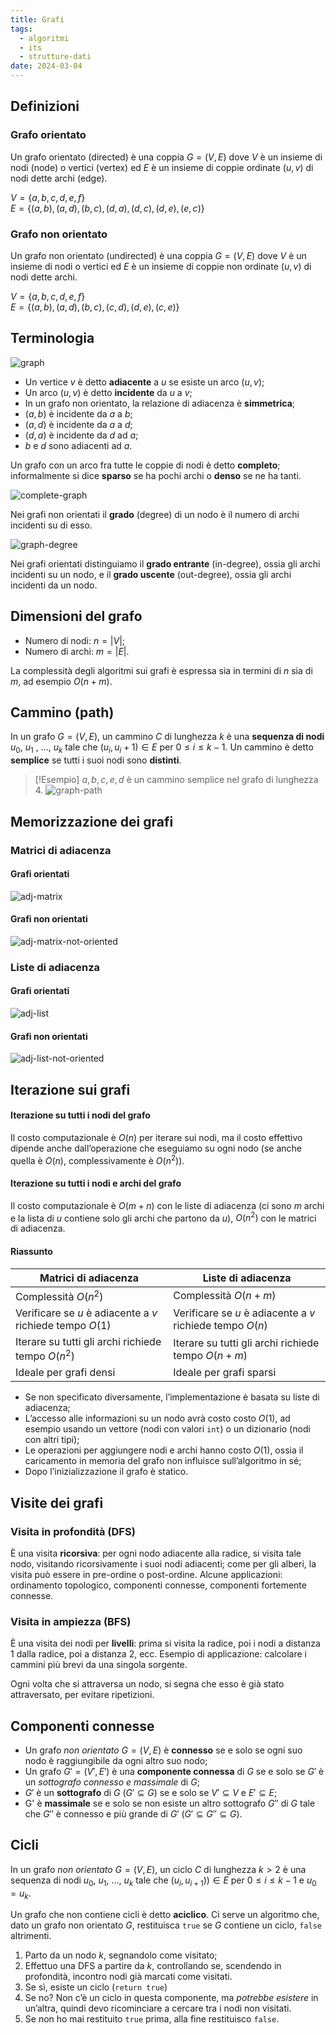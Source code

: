 ```yaml
---
title: Grafi
tags:
  - algoritmi
  - its
  - strutture-dati
date: 2024-03-04
---
```

## Definizioni

### Grafo orientato

Un grafo orientato (directed) è una coppia $G = (V, E)$ dove $V$ è un insieme di nodi (node) o vertici (vertex) ed $E$ è un insieme di coppie ordinate $(u, v)$ di nodi dette archi (edge).

$V = \{a, b, c, d, e, f\}$<br>
$E = \{(a, b), (a, d), (b, c), (d, a), (d, c), (d, e), (e, c)\}$

### Grafo non orientato

Un grafo non orientato (undirected) è una coppia $G = (V, E)$ dove $V$ è un insieme di nodi o vertici ed $E$ è un insieme di coppie non ordinate $(u,v)$ di nodi dette archi.

$V = \{a, b, c, d, e, f\}$<br>
$E = \{(a, b), (a, d), (b, c), (c, d), (d, e), (c, e)\}$

## Terminologia

![graph](../../../../assets/graphs/graph.png)

- Un vertice $v$ è detto **adiacente** a $u$ se esiste un arco $(u, v)$;
- Un arco $(u, v)$ è detto **incidente** da $u$ a $v$;
- In un grafo non orientato, la relazione di adiacenza è **simmetrica**;
- $(a, b)$ è incidente da $a$ a $b$;
- $(a, d)$ è incidente da $a$ a $d$;
- $(d, a)$ è incidente da $d$ ad $a$;
- $b$ e $d$ sono adiacenti ad $a$.

Un grafo con un arco fra tutte le coppie di nodi è detto **completo**; informalmente si dice **sparso** se ha pochi archi o **denso** se ne ha tanti.

![complete-graph](../../../../assets/graphs/complete-graph.png)

Nei grafi non orientati il **grado** (degree) di un nodo è il numero di archi incidenti su di esso.

![graph-degree](../../../../assets/graphs/graph-degree.png)

Nei grafi orientati distinguiamo il **grado entrante** (in-degree), ossia gli archi incidenti su un nodo, e il **grado uscente** (out-degree), ossia gli archi incidenti da un nodo.

## Dimensioni del grafo

- Numero di nodi: $n = |V|$;
- Numero di archi: $m = |E|$.

La complessità degli algoritmi sui grafi è espressa sia in termini di $n$ sia di $m$, ad esempio $O(n+m)$.

## Cammino (path)

In un grafo $G = (V, E)$, un cammino $C$ di lunghezza $k$ è una **sequenza di nodi** $u_0$, $u_1$ , …, $u_k$ tale che $(u_i, u_i+1) ∈ E$ per $0 ≤ i ≤ k−1$. Un cammino è detto **semplice** se tutti i suoi nodi sono **distinti**.

>[!Esempio]
>${a, b, c, e, d}$ è un cammino semplice nel grafo di lunghezza 4.
>![graph-path](../../../../assets/graphs/graph-path.png)

## Memorizzazione dei grafi

### Matrici di adiacenza

#### Grafi orientati

![adj-matrix](../../../../assets/graphs/adj-matrix.png)

#### Grafi non orientati

![adj-matrix-not-oriented](../../../../assets/graphs/adj-matrix-not-oriented.png)

### Liste di adiacenza

#### Grafi orientati

![adj-list](../../../../assets/graphs/adj-list.png)

#### Grafi non orientati

![adj-list-not-oriented](../../../../assets/graphs/adj-list-not-oriented.png)

## Iterazione sui grafi

#### Iterazione su tutti i nodi del grafo

Il costo computazionale è $O(n)$ per iterare sui nodi, ma il costo effettivo dipende anche dall’operazione che eseguiamo su ogni nodo (se anche quella è $O(n)$, complessivamente è $O(n^2)$).

#### Iterazione su tutti i nodi e archi del grafo

Il costo computazionale è $O(m+n)$ con le liste di adiacenza (ci sono $m$ archi e la lista di $u$ contiene solo gli archi che partono da $u$), $O(n^2)$ con le matrici di adiacenza.

#### Riassunto

| Matrici di adiacenza                                      | Liste di adiacenza                                        |
| --------------------------------------------------------- | --------------------------------------------------------- |
| Complessità $O(n^2)$                                      | Complessità $O(n+m)$                                      |
| Verificare se $u$ è adiacente a $v$ richiede tempo $O(1)$ | Verificare se $u$ è adiacente a $v$ richiede tempo $O(n)$ |
| Iterare su tutti gli archi richiede tempo $O(n^2)$        | Iterare su tutti gli archi richiede tempo $O(n+m)$        |
| Ideale per grafi densi                                    | Ideale per grafi sparsi                                   |

- Se non specificato diversamente, l’implementazione è basata su liste di adiacenza;
- L’accesso alle informazioni su un nodo avrà costo costo $O(1)$, ad esempio usando un vettore (nodi con valori `int`) o un dizionario (nodi con altri tipi);
- Le operazioni per aggiungere nodi e archi hanno costo $O(1)$, ossia il caricamento in memoria del grafo non influisce sull’algoritmo in sé;
- Dopo l’inizializzazione il grafo è statico.

## Visite dei grafi

### Visita in profondità (DFS)

È una visita **ricorsiva**: per ogni nodo adiacente alla radice, si visita tale nodo, visitando ricorsivamente i suoi nodi adiacenti; come per gli alberi, la visita può essere in pre-ordine o post-ordine. Alcune applicazioni: ordinamento topologico, componenti connesse, componenti fortemente connesse.

### Visita in ampiezza (BFS)

È una visita dei nodi per **livelli**: prima si visita la radice, poi i nodi a distanza 1 dalla radice, poi a distanza 2, ecc. Esempio di applicazione: calcolare i cammini più brevi da una singola sorgente.

Ogni volta che si attraversa un nodo, si segna che esso è già stato attraversato, per evitare ripetizioni.

## Componenti connesse

- Un grafo *non orientato* $G=(V, E)$ è **connesso** se e solo se ogni suo nodo è raggiungibile da ogni altro suo nodo;
- Un grafo $G'=(V', E')$ è una **componente connessa** di $G$ se e solo se $G'$ è un *sottografo connesso e massimale* di $G$;
- $G'$ è un **sottografo** di $G$ ($G'⊆ G$) se e solo se $V' ⊆ V$ e $E' ⊆ E$;
- G' è **massimale** se e solo se non esiste un altro sottografo $G''$ di $G$ tale che $G''$ è connesso e più grande di $G'$ ($G' ⊆ G'' ⊆ G$).

## Cicli

In un grafo *non orientato* $G = (V, E)$, un ciclo $C$ di lunghezza $k > 2$ è una sequenza di nodi $u_0$, $u_1$, …, $u_k$ tale che $(u_i, u_{i+1})) ∈ E$ per $0 ≤ i ≤ k−1$ e $u_0 = u_k$.

Un grafo che non contiene cicli è detto **aciclico**. Ci serve un algoritmo che, dato un grafo non orientato $G$, restituisca `true` se $G$ contiene un ciclo, `false` altrimenti.

1. Parto da un nodo $k$, segnandolo come visitato;
2. Effettuo una DFS a partire da $k$, controllando se, scendendo in profondità, incontro nodi già marcati come visitati.
3. Se sì, esiste un ciclo (`return true`)
4. Se no? Non c’è un ciclo in questa componente, ma *potrebbe esistere* in un’altra, quindi devo ricominciare a cercare tra i nodi non visitati.
5. Se non ho mai restituito `true` prima, alla fine restituisco `false`.
